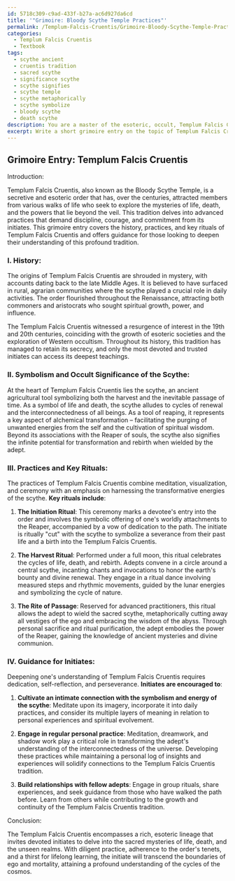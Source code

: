 ```yaml
---
id: 5718c309-c9ad-433f-b27a-ac6d927da6cd
title: '"Grimoire: Bloody Scythe Temple Practices"'
permalink: /Templum-Falcis-Cruentis/Grimoire-Bloody-Scythe-Temple-Practices/
categories:
  - Templum Falcis Cruentis
  - Textbook
tags:
  - scythe ancient
  - cruentis tradition
  - sacred scythe
  - significance scythe
  - scythe signifies
  - scythe temple
  - scythe metaphorically
  - scythe symbolize
  - bloody scythe
  - death scythe
description: You are a master of the esoteric, occult, Templum Falcis Cruentis and education, you have written many textbooks on the subject in ways that provide students with rich and deep understanding of the subject. You are being asked to write textbook-like sections on a topic and you do it with full context, explainability, and reliability in accuracy to the true facts of the topic at hand, in a textbook style that a student would easily be able to learn from, in a rich, engaging, and contextual way. Always include relevant context (such as formulas and history), related concepts, and in a way that someone can gain deep insights from.
excerpt: Write a short grimoire entry on the topic of Templum Falcis Cruentis that covers its history, practices, and key rituals. Include insights on the symbolism and occult significance of the scythe, the main steps to be followed in a typical ritual, and guidance for initiates who wish to deepen their understanding and connection to the tradition.
---
```


## Grimoire Entry: Templum Falcis Cruentis

Introduction:

Templum Falcis Cruentis, also known as the Bloody Scythe Temple, is a secretive and esoteric order that has, over the centuries, attracted members from various walks of life who seek to explore the mysteries of life, death, and the powers that lie beyond the veil. This tradition delves into advanced practices that demand discipline, courage, and commitment from its initiates. This grimoire entry covers the history, practices, and key rituals of Templum Falcis Cruentis and offers guidance for those looking to deepen their understanding of this profound tradition.

### I. **History**:

The origins of Templum Falcis Cruentis are shrouded in mystery, with accounts dating back to the late Middle Ages. It is believed to have surfaced in rural, agrarian communities where the scythe played a crucial role in daily activities. The order flourished throughout the Renaissance, attracting both commoners and aristocrats who sought spiritual growth, power, and influence.

The Templum Falcis Cruentis witnessed a resurgence of interest in the 19th and 20th centuries, coinciding with the growth of esoteric societies and the exploration of Western occultism. Throughout its history, this tradition has managed to retain its secrecy, and only the most devoted and trusted initiates can access its deepest teachings.

### II. **Symbolism and Occult Significance of the Scythe**:

At the heart of Templum Falcis Cruentis lies the scythe, an ancient agricultural tool symbolizing both the harvest and the inevitable passage of time. As a symbol of life and death, the scythe alludes to cycles of renewal and the interconnectedness of all beings. As a tool of reaping, it represents a key aspect of alchemical transformation – facilitating the purging of unwanted energies from the self and the cultivation of spiritual wisdom. Beyond its associations with the Reaper of souls, the scythe also signifies the infinite potential for transformation and rebirth when wielded by the adept.

### III. **Practices and Key Rituals**:

The practices of Templum Falcis Cruentis combine meditation, visualization, and ceremony with an emphasis on harnessing the transformative energies of the scythe. **Key rituals include**:

1. **The Initiation Ritual**: This ceremony marks a devotee's entry into the order and involves the symbolic offering of one's worldly attachments to the Reaper, accompanied by a vow of dedication to the path. The initiate is ritually "cut" with the scythe to symbolize a severance from their past life and a birth into the Templum Falcis Cruentis.

2. **The Harvest Ritual**: Performed under a full moon, this ritual celebrates the cycles of life, death, and rebirth. Adepts convene in a circle around a central scythe, incanting chants and invocations to honor the earth's bounty and divine renewal. They engage in a ritual dance involving measured steps and rhythmic movements, guided by the lunar energies and symbolizing the cycle of nature.

3. **The Rite of Passage**: Reserved for advanced practitioners, this ritual allows the adept to wield the sacred scythe, metaphorically cutting away all vestiges of the ego and embracing the wisdom of the abyss. Through personal sacrifice and ritual purification, the adept embodies the power of the Reaper, gaining the knowledge of ancient mysteries and divine communion.

### IV. **Guidance for Initiates**:

Deepening one's understanding of Templum Falcis Cruentis requires dedication, self-reflection, and perseverance. **Initiates are encouraged to**:

1. **Cultivate an intimate connection with the symbolism and energy of the scythe**: Meditate upon its imagery, incorporate it into daily practices, and consider its multiple layers of meaning in relation to personal experiences and spiritual evolvement.

2. **Engage in regular personal practice**: Meditation, dreamwork, and shadow work play a critical role in transforming the adept's understanding of the interconnectedness of the universe. Developing these practices while maintaining a personal log of insights and experiences will solidify connections to the Templum Falcis Cruentis tradition.

3. **Build relationships with fellow adepts**: Engage in group rituals, share experiences, and seek guidance from those who have walked the path before. Learn from others while contributing to the growth and continuity of the Templum Falcis Cruentis tradition.

Conclusion:

The Templum Falcis Cruentis encompasses a rich, esoteric lineage that invites devoted initiates to delve into the sacred mysteries of life, death, and the unseen realms. With diligent practice, adherence to the order's tenets, and a thirst for lifelong learning, the initiate will transcend the boundaries of ego and mortality, attaining a profound understanding of the cycles of the cosmos.
